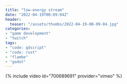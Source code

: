 ```yaml
---
title: "low-energy stream"
date: "2022-04-19T00:09:04Z"
header:
  teaser: "/assets/thumbs/2022-04-19-00-09-04.jpg"
categories:
- "game development"
- "twitch"
tags:
- "code: gdscript"
- "code: rust"
- "flambe"
- "godot"
---
```

{% include video id="700689691" provider="vimeo" %}
